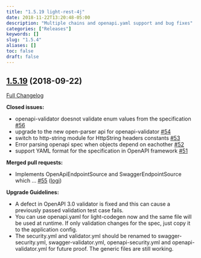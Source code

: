 ```yaml
---
title: "1.5.19 light-rest-4j"
date: 2018-11-22T13:20:48-05:00
description: "Multiple chains and openapi.yaml support and bug fixes"
categories: ["Releases"]
keywords: []
slug: "1.5.4"
aliases: []
toc: false
draft: false
---
```


## [1.5.19](https://github.com/networknt/light-rest-4j/tree/1.5.19) (2018-09-22)
[Full Changelog](https://github.com/networknt/light-rest-4j/compare/1.5.18...1.5.19)

**Closed issues:**

- openapi-validator doesnot validate enum values from the specification [\#56](https://github.com/networknt/light-rest-4j/issues/56)
- upgrade to the new open-parser api for openapi-validator [\#54](https://github.com/networknt/light-rest-4j/issues/54)
- switch to http-string module for HttpString headers constants [\#53](https://github.com/networknt/light-rest-4j/issues/53)
- Error parsing openapi spec when objects depend on eachother [\#52](https://github.com/networknt/light-rest-4j/issues/52)
- support YAML format for the specification in OpenAPI framework [\#51](https://github.com/networknt/light-rest-4j/issues/51)

**Merged pull requests:**

- Implements OpenApiEndpointSource and SwaggerEndpointSource which … [\#55](https://github.com/networknt/light-rest-4j/pull/55) ([logi](https://github.com/logi))

**Upgrade Guidelines:**

- A defect in OpenAPI 3.0 validator is fixed and this can cause a previously passed validation test case fails. 
- You can use openapi.yaml for light-codegen now and the same file will be used at runtime. If only validation changes for the spec, just copy it to the application config.
- The security.yml and validator.yml should be renamed to swagger-security.yml, swagger-validator.yml, openapi-security.yml and openapi-validator.yml for future proof. The generic files are still working. 
